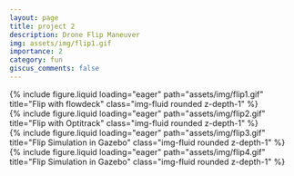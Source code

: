 ```yaml
---
layout: page
title: project 2
description: Drone Flip Maneuver
img: assets/img/flip1.gif
importance: 2
category: fun
giscus_comments: false
---
```




<div class="row">
    <div class="col-sm mt-3 mt-md-0">
        {% include figure.liquid loading="eager" path="assets/img/flip1.gif" title="Flip with flowdeck" class="img-fluid rounded z-depth-1" %}
    </div>

</div>

<div class="row">
 <div class="col-sm mt-3 mt-md-0">
        {% include figure.liquid loading="eager" path="assets/img/flip2.gif" title="Flip with Optitrack" class="img-fluid rounded z-depth-1" %}
    </div>
</div>

<div class="row">
 <div class="col-sm mt-3 mt-md-0">
        {% include figure.liquid loading="eager" path="assets/img/flip3.gif" title="Flip Simulation in Gazebo" class="img-fluid rounded z-depth-1" %}
    </div>
</div>


<div class="row">
    <div class="col-sm mt-3 mt-md-0">
        {% include figure.liquid loading="eager" path="assets/img/flip4.gif" title="Flip Simulation in Gazebo" class="img-fluid rounded z-depth-1" %}
    </div>
</div>

